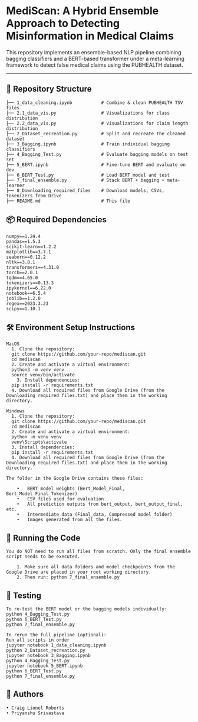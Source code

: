 # MediScan: A Hybrid Ensemble Approach to Detecting Misinformation in Medical Claims

This repository implements an ensemble-based NLP pipeline combining bagging classifiers and a BERT-based transformer under a meta-learning framework to detect false medical claims using the PUBHEALTH dataset.

---

## 📁 Repository Structure

```plaintext
├── 1_data_cleaning.ipynb           # Combine & clean PUBHEALTH TSV files
├── 2.1_data_vis.py                 # Visualizations for class distribution
├── 2.2_data_vis.py                 # Visualizations for claim length distribution
├── 2_Dataset_recreation.py         # Split and recreate the cleaned dataset
├── 3_Bagging.ipynb                 # Train individual bagging classifiers
├── 4_Bagging_Test.py               # Evaluate bagging models on test set
├── 5_BERT.ipynb                    # Fine-tune BERT and evaluate on dev
├── 6_BERT_Test.py                  # Load BERT model and test
├── 7_final_ensemble.py             # Stack BERT + bagging + meta-learner
├── 8_Downloading_required_files    # Download models, CSVs, tokenizers from Drive
├── README.md                       # This file
```

## 📦 Required Dependencies
```plaintext
numpy==1.24.4
pandas==1.5.3
scikit-learn==1.2.2
matplotlib==3.7.1
seaborn==0.12.2
nltk==3.8.1
transformers==4.31.0
torch==2.0.1
tqdm==4.65.0
tokenizers==0.13.3
ipykernel==6.22.0
notebook==6.5.4
joblib==1.2.0
regex==2023.3.23
scipy==1.10.1
```

## 🛠️ Environment Setup Instructions
```plaintext
MacOS
  1. Clone the repository:
  git clone https://github.com/your-repo/mediscan.git
  cd mediscan
  2. Create and activate a virtual environment:
  python3 -m venv venv
  source venv/bin/activate
 	3. Install dependencies:
  pip install -r requirements.txt
  4. Download all required files from Google Drive (from the Downloading required files.txt) and place them in the working directory.
```
```plaintext
Windows
  1. Clone the repository:
  git clone https://github.com/your-repo/mediscan.git
  cd mediscan
  2. Create and activate a virtual environment:
  python -m venv venv
  venv\Scripts\activate
  3. Install dependencies:
  pip install -r requirements.txt
  4. Download all required files from Google Drive (from the Downloading required files.txt) and place them in the working directory.
```

```plaintext
The folder in the Google Drive contains these files:

	•	BERT model weights (Bert_Model_Final, Bert_Model_Final_Tokenizer)
	•	CSV files used for evaluation
	•	All prediction outputs from bert_output, bert_output_final, etc.
	•	Intermediate data (Final_data, Compressed model folder)
  	•	Images generated from all the files.
```
## 🚀 Running the Code
```plaintext
You do NOT need to run all files from scratch. Only the final ensemble script needs to be executed.

	1. Make sure all data folders and model checkpoints from the Google Drive are placed in your root working directory.
	2. Then run: python 7_final_ensemble.py
```
## 🧪 Testing
```plaintext
To re-test the BERT model or the bagging models individually:
python 4_Bagging_Test.py
python 6_BERT_Test.py
python 7_final_ensemble.py

To rerun the full pipeline (optional):
Run all scripts in order
jupyter notebook 1_data_cleaning.ipynb
python 2_Dataset_recreation.py
jupyter notebook 3_Bagging.ipynb
python 4_Bagging_Test.py
jupyter notebook 5_BERT.ipynb
python 6_BERT_Test.py
python 7_final_ensemble.py
```

## 🧠 Authors
	• Craig Lionel Roberts
	• Priyanshu Srivastava















